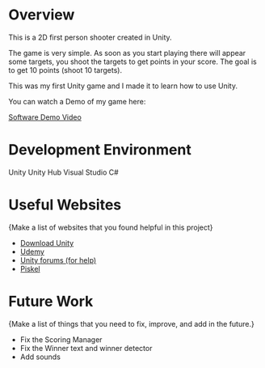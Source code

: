 # Overview

This is a 2D first person shooter created in Unity.

The game is very simple. As soon as you start playing there will appear some targets, you shoot the targets to get points in your 
score. The goal is to get 10 points (shoot 10 targets).

This was my first Unity game and I made it to learn how to use Unity.

You can watch a Demo of my game here:

[Software Demo Video](https://www.youtube.com/watch?v=k2SycVNR-fw)

# Development Environment

Unity
Unity Hub
Visual Studio
C#

# Useful Websites

{Make a list of websites that you found helpful in this project}
* [Download Unity](https://unity.com/download)
* [Udemy](https://www.udemy.com/tutorial/unity-game-development-by-example/create-2d-target-shooting-game-in-1-hour/)
* [Unity forums (for help)](https://forum.unity.com/)
* [Piskel](https://www.piskelapp.com/download)

# Future Work

{Make a list of things that you need to fix, improve, and add in the future.}
* Fix the Scoring Manager
* Fix the Winner text and winner detector
* Add sounds